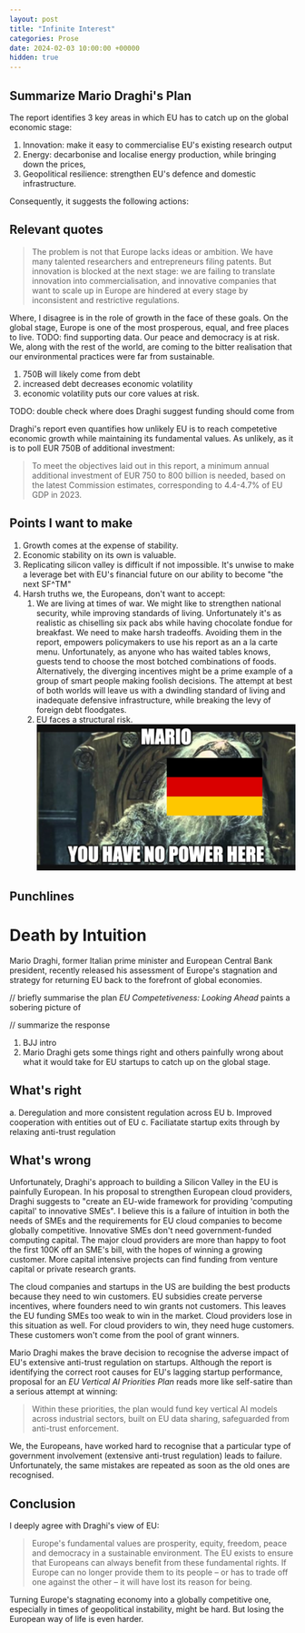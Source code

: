 ```yaml
---
layout: post
title: "Infinite Interest"
categories: Prose
date: 2024-02-03 10:00:00 +00000
hidden: true
---
```


## Summarize Mario Draghi's Plan

<intro sentence about Draghi ringing alarm bells>

The report identifies 3 key areas in which EU has to catch up on the global economic stage:
1. Innovation: make it easy to commercialise EU's existing research output
2. Energy: decarbonise and localise energy production, while bringing down the prices,
3. Geopolitical resilience: strengthen EU's defence and domestic infrastructure.


Consequently, it suggests the following actions:

## Relevant quotes


> The problem is not that Europe lacks ideas or ambition. We have many talented researchers and entrepreneurs filing
> patents. But innovation is blocked at the next stage: we are failing to translate innovation into commercialisation, and
> innovative companies that want to scale up in Europe are hindered at every stage by inconsistent and restrictive
> regulations.



Where, I disagree is in the role of growth in the face of these goals.
On the global stage, Europe is one of the most prosperous, equal, and free places to live.
    TODO: find supporting data.
Our peace and democracy is at risk.
We, along with the rest of the world, are coming to the bitter realisation that our environmental practices were far from sustainable.

1. 750B will likely come from debt
2. increased debt decreases economic volatility
3. economic volatility puts our core values at risk.

TODO: double check where does Draghi suggest funding should come from

Draghi's report even quantifies how unlikely EU is to reach competetive economic growth while maintaining its fundamental values.
As unlikely, as it is to poll EUR 750B of additional investment:

> To meet the objectives laid out in this report,
> a minimum annual additional investment of EUR 750 to 800 billion is needed, based on the latest Commission estimates,
> corresponding to 4.4-4.7% of EU GDP in 2023.



## Points I want to make

1. Growth comes at the expense of stability.
2. Economic stability on its own is valuable.
3. Replicating silicon valley is difficult if not impossible.
    It's unwise to make a leverage bet with EU's financial future on our ability to become "the next SF^TM"
4. Harsh truths we, the Europeans, don't want to accept:
    1. We are living at times of war.
        We might like to strengthen national security, while improving standards of living.
        Unfortunately it's as realistic as chiselling six pack abs while having chocolate fondue for breakfast.
        We need to make harsh tradeoffs.
        Avoiding them in the report, empowers policymakers to use his report as an a la carte menu.
        Unfortunately, as anyone who has waited tables knows, guests tend to choose the most botched combinations of foods.
        Alternatively, the diverging incentives might be a prime example of a group of smart people making foolish decisions.
        The attempt at best of both worlds will leave us with a dwindling standard of living and inadequate defensive infrastructure, while breaking the levy of foreign debt floodgates.
    2. EU faces a structural risk.
        ![](../assets/draghi/no_power.png)

## Punchlines

# Death by Intuition

Mario Draghi, former Italian prime minister and European Central Bank president, recently released his assessment of Europe's stagnation and strategy for returning EU back to the forefront of global economies.

// briefly summarise the plan
_EU Competetiveness: Looking Ahead_ paints a sobering picture of 

// summarize the response

1. BJJ intro
2. Mario Draghi gets some things right and others painfully wrong about what it would take for EU startups to catch up on the global stage.

## What's right

a. Deregulation and more consistent regulation across EU
b. Improved cooperation with entities out of EU
c. Faciliatate startup exits through by relaxing anti-trust regulation

## What's wrong

Unfortunately, Draghi's approach to building a Silicon Valley in the EU is painfully European.
In his proposal to strengthen European cloud providers, Draghi suggests to "create an EU-wide framework for providing 'computing capital' to innovative SMEs".
I believe this is a failure of intuition in both the needs of SMEs and the requirements for EU cloud companies to become globally competitive.
Innovative SMEs don't need government-funded computing capital.
The major cloud providers are more than happy to foot the first 100K off an SME's bill, with the hopes of winning a growing customer.
More capital intensive projects can find funding from venture capital or private research grants.

The cloud companies and startups in the US are building the best products because they need to win customers.
EU subsidies create perverse incentives, where founders need to win grants not customers.
This leaves the EU funding SMEs too weak to win in the market.
Cloud providers lose in this situation as well.
For cloud providers to win, they need huge customers.
These customers won't come from the pool of grant winners.

Mario Draghi makes the brave decision to recognise the adverse impact of EU's extensive anti-trust regulation on startups.
Although the report is identifying the correct root causes for EU's lagging startup performance, proposal for an _EU Vertical AI Priorities Plan_ reads more like self-satire than a serious attempt at winning:

> Within these priorities, the plan would fund key vertical AI
> models across industrial sectors, built on EU data sharing, safeguarded from anti-trust enforcement.

We, the Europeans, have worked hard to recognise that a particular type of government involvement (extensive anti-trust regulation) leads to failure.
Unfortunately, the same mistakes are repeated as soon as the old ones are recognised.

## Conclusion

I deeply agree with Draghi's view of EU:

> Europe's fundamental values are prosperity, equity, freedom, peace and democracy in a sustainable environment.
> The EU exists to ensure that Europeans can always benefit from these fundamental rights. If Europe can no longer
> provide them to its people – or has to trade off one against the other – it will have lost its reason for being.

Turning Europe's stagnating economy into a globally competitive one, especially in times of geopolitical instability, might be hard.
But losing the European way of life is even harder.

